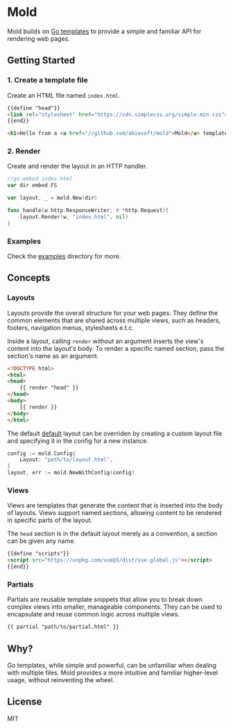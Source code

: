 # Mold

Mold builds on [Go templates](https://pkg.go.dev/text/template) to provide a simple and familiar API for rendering web pages.

## Getting Started

### 1. Create a template file

Create an HTML file named `index.html`.

```html
{{define "head"}}
<link rel="stylesheet" href="https://cdn.simplecss.org/simple.min.css">
{{end}}

<h1>Hello from a <a href="//github.com/abiosoft/mold">Mold</a> template</h1>
```

### 2. Render

Create and render the layout in an HTTP handler.

```go
//go:embed index.html
var dir embed.FS

var layout, _ = mold.New(dir)

func handle(w http.ResponseWriter, r *http.Request){
    layout.Render(w, "index.html", nil)
}
```

### Examples

Check the [examples](https://github.com/abiosoft/mold/tree/main/examples) directory for more.

## Concepts

### Layouts

Layouts provide the overall structure for your web pages.
They define the common elements that are shared across multiple views,
such as headers, footers, navigation menus, stylesheets e.t.c.

Inside a layout, calling `render` without an argument inserts the view's content into the layout's body.
To render a specific named section, pass the section's name as an argument.

```html
<!DOCTYPE html>
<html>
<head>
    {{ render "head" }}
</head>
<body>
    {{ render }}
</body>
</html>
```
The default [default](https://github.com/abiosoft/mold/blob/main/layout.html) layout can be overriden
by creating a custom layout file and specifying it in the config for a new instance.

```go
config := mold.Config{
    Layout: "path/to/layout.html",
}
layout, err := mold.NewWithConfig(config)
```

### Views

Views are templates that generate the content that is inserted into the body of layouts.
Views support named sections, allowing content to be rendered in specific parts of the layout.

The `head` section is in the default layout merely as a convention, a section can be given any name.

```html
{{define "scripts"}}
<script src="https://unpkg.com/vue@3/dist/vue.global.js"></script>
{{end}}
```

### Partials

Partials are reusable template snippets that allow you to break down complex views into smaller, manageable components.
They can be used to encapsulate and reuse common logic across multiple views.

```html
{{ partial "path/to/partial.html" }}
```

## Why?

Go templates, while simple and powerful, can be unfamiliar when dealing with multiple files.
Mold provides a more intuitive and familiar higher-level usage, without reinventing the wheel.

## License

MIT
